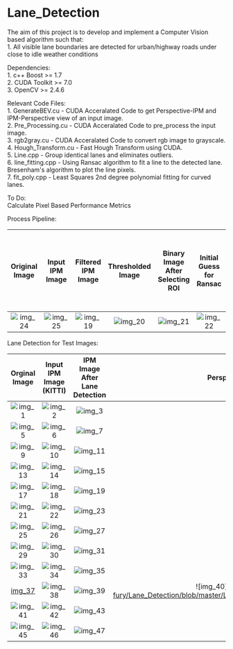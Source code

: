 # Lane_Detection
The aim of this project is to develop and implement a Computer Vision based algorithm such that: <br />
	1. All visible lane boundaries are detected for urban/highway roads under close to idle weather conditions

<!--[//]:Dependencies:<br />
[//]:#	1. skimage <br />
[//]:#	2. OpenCV >= 2.4.6 <br />
[//]:	3. numpy

[//]:Code Files:<br />
[//]:	1. GenerateBEV.py - Code from KITTI Road Dataset to obtain IPM view of an Image using a calibrated camera. <br />
[//]:	2. Lane_Detection.py - Detects multiple Lanes taking the IPM image as input. <br />
[//]:	3. Inverse_Perspective_Mapping.py - Generic code for obtaining the BEV of an image. Calculates the homography matrix by using the extrinc and intrinsic camera parameters.
-->
Dependencies:<br />
	1. c++ Boost >= 1.7 <br />
	2. CUDA Toolkit >= 7.0 <br />
	3. OpenCV >= 2.4.6 <br />

Relevant Code Files: <br />
	1. GenerateBEV.cu - CUDA Acceralated Code to get Perspective-IPM and IPM-Perspective view of an input image. <br />
	2. Pre_Processing.cu - CUDA Acceralated Code to pre_process the input image. <br />
	3. rgb2gray.cu - CUDA Acceralated Code to convert rgb image to grayscale. <br />
	4. Hough_Transform.cu - Fast Hough Transform using CUDA. <br />
	5. Line.cpp - Group identical lanes and eliminates outliers. <br />
	6. line_fitting.cpp - Using Ransac algorithm to fit a line to the detected lane. Bresenham's algorithm to plot the line pixels. <br />
	7. fit_poly.cpp - Least Squares 2nd degree polynomial fitting for curved lanes. <br />

To Do: <br />
	Calculate Pixel Based Performance Metrics


Process Pipeline: <br />

Original Image	|	Input IPM Image		|	Filtered IPM Image	|	Thresholded Image|	Binary Image After Selecting ROI	|	Initial Guess for Ransac	|	Lane Detected Image After Ransac and Eliminating False Lanes
:------------------:|:-------------------:|:-----------------------:|:-----------------------------:|:-------------------------------------:|:-------------------------------:|:--------------------------------:
![img_24](https://github.com/kky-fury/Lane_Detection/blob/master/Original_Images/img_1.png)	| ![img_25](https://github.com/kky-fury/Lane_Detection/blob/master/Test_Images/IPM_test_image_1.png)	|		![img_19](https://github.com/kky-fury/Lane_Detection/blob/master/Process_Pipeline/filtered_image.png)	|	![img_20](https://github.com/kky-fury/Lane_Detection/blob/master/Process_Pipeline/thresholded_image.png)	|	![img_21](https://github.com/kky-fury/Lane_Detection/blob/master/Process_Pipeline/binary_image_after_ROI.png)	| ![img_22](https://github.com/kky-fury/Lane_Detection/blob/master/Process_Pipeline/Initial_Guess_For_Ransac.png) | ![img_23](https://github.com/kky-fury/Lane_Detection/blob/master/Lane_Detected_Images/image_1.png)


Lane Detection for Test Images: <br />

Orginal Image	|	Input IPM Image (KITTI)		|	IPM Image After Lane Detection	| Perspective View from IPM	
:---------------------------------:|:----------------------:|:-------------------------------------:|:---------------------------------:
![img_1](https://github.com/kky-fury/Lane_Detection/blob/master/Original_Images/img_10.png)	|	![img_2](https://github.com/kky-fury/Lane_Detection/blob/master/Test_Images/IPM_test_image_10.png)	| ![img_3](https://github.com/kky-fury/Lane_Detection/blob/master/Lane_Detected_Images/image_10.png)	| ![img_4](https://github.com/kky-fury/Lane_Detection/blob/master/Lane_Detected_Images_Perspective/image_10.png)
![img_5](https://github.com/kky-fury/Lane_Detection/blob/master/Original_Images/img_11.png)	| ![img_6](https://github.com/kky-fury/Lane_Detection/blob/master/Test_Images/IPM_test_image_11.png) | ![img_7](https://github.com/kky-fury/Lane_Detection/blob/master/Lane_Detected_Images/image_11.png)	| ![img_8](https://github.com/kky-fury/Lane_Detection/blob/master/Lane_Detected_Images_Perspective/image_11.png)
![img_9](https://github.com/kky-fury/Lane_Detection/blob/master/Original_Images/img_12.png)	| ![img_10](https://github.com/kky-fury/Lane_Detection/blob/master/Test_Images/IPM_test_image_12.png)	| ![img_11](https://github.com/kky-fury/Lane_Detection/blob/master/Lane_Detected_Images/image_12.png)	| ![img_12](https://github.com/kky-fury/Lane_Detection/blob/master/Lane_Detected_Images_Perspective/image_12.png)
![img_13](https://github.com/kky-fury/Lane_Detection/blob/master/Original_Images/img_13.png) | ![img_14](https://github.com/kky-fury/Lane_Detection/blob/master/Test_Images/IPM_test_image_13.png)	| ![img_15](https://github.com/kky-fury/Lane_Detection/blob/master/Lane_Detected_Images/image_20.png)	| ![img_16](https://github.com/kky-fury/Lane_Detection/blob/master/Lane_Detected_Images_Perspective/image_20.png)
![img_17](https://github.com/kky-fury/Lane_Detection/blob/master/Original_Images/img_14.png) | ![img_18](https://github.com/kky-fury/Lane_Detection/blob/master/Test_Images/IPM_test_image_14.png)	| ![img_19](https://github.com/kky-fury/Lane_Detection/blob/master/Lane_Detected_Images/image_14.png)	| ![img_20](https://github.com/kky-fury/Lane_Detection/blob/master/Lane_Detected_Images_Perspective/image_14.png)
![img_21](https://github.com/kky-fury/Lane_Detection/blob/master/Original_Images/img_15.png) |	![img_22](https://github.com/kky-fury/Lane_Detection/blob/master/Test_Images/IPM_test_image_15.png) | ![img_23](https://github.com/kky-fury/Lane_Detection/blob/master/Lane_Detected_Images/image_16.png)	| ![img_24](https://github.com/kky-fury/Lane_Detection/blob/master/Lane_Detected_Images_Perspective/image_16.png)
![img_25](https://github.com/kky-fury/Lane_Detection/blob/master/Original_Images/img_16.png) | ![img_26](https://github.com/kky-fury/Lane_Detection/blob/master/Test_Images/IPM_test_image_16.png)	| ![img_27](https://github.com/kky-fury/Lane_Detection/blob/master/Lane_Detected_Images/image_13.png)	| ![img_28](https://github.com/kky-fury/Lane_Detection/blob/master/Lane_Detected_Images_Perspective/image_13.png)
![img_29](https://github.com/kky-fury/Lane_Detection/blob/master/Original_Images/img_17.png) | ![img_30](https://github.com/kky-fury/Lane_Detection/blob/master/Test_Images/IPM_test_image_17.png) | ![img_31](https://github.com/kky-fury/Lane_Detection/blob/master/Lane_Detected_Images/image_15.png) | ![img_32](https://github.com/kky-fury/Lane_Detection/blob/master/Lane_Detected_Images_Perspective/image_15.png)
![img_33](https://github.com/kky-fury/Lane_Detection/blob/master/Original_Images/img_18.png) | ![img_34](https://github.com/kky-fury/Lane_Detection/blob/master/Test_Images/IPM_test_image_18.png) | ![img_35](https://github.com/kky-fury/Lane_Detection/blob/master/Lane_Detected_Images/image_17.png) | ![img_36](https://github.com/kky-fury/Lane_Detection/blob/master/Lane_Detected_Images_Perspective/image_17.png)
[img_37](https://github.com/kky-fury/Lane_Detection/blob/master/Original_Images/img_19.png) | ![img_38](https://github.com/kky-fury/Lane_Detection/blob/master/Test_Images/IPM_test_image_19.png) | ![img_39](https://github.com/kky-fury/Lane_Detection/blob/master/Lane_Detected_Images/image_18.png) | ![img_40] (https://github.com/kky-fury/Lane_Detection/blob/master/Lane_Detected_Images_Perspective/image_18.png)
![img_41](https://github.com/kky-fury/Lane_Detection/blob/master/Original_Images/image_20.png) | ![img_42](https://github.com/kky-fury/Lane_Detection/blob/master/Test_Images/IPM_test_image_20.png) | ![img_43](https://github.com/kky-fury/Lane_Detection/blob/master/Lane_Detected_Images/image_!9.png) | ![img_44](https://github.com/kky-fury/Lane_Detection/blob/master/Lane_Detected_Images_Perspective/image_19.png)
![img_45](https://github.com/kky-fury/Lane_Detection/blob/master/Original_Images/img_9.png) | ![img_46](https://github.com/kky-fury/Lane_Detection/blob/master/Test_Images/IPM_test_image_9.png) | ![img_47](https://github.com/kky-fury/Lane_Detection/blob/master/Lane_Detected_Images/image_9.png) |![img_48](https://github.com/kky-fury/Lane_Detection/blob/master/Lane_Detected_Images_Perspective/image_9.png)




	




	


